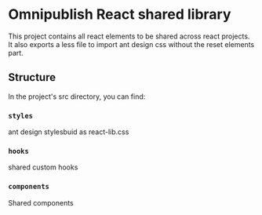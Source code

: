 # Omnipublish React shared library
This project contains all react elements to be shared across react projects. It also exports a less file to import ant design css without the reset elements part.
## Structure

In the project's src directory, you can find:

### `styles`

ant design stylesbuid as react-lib.css

### `hooks`
shared custom hooks

### `components`

Shared components
